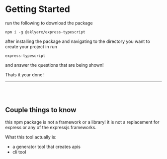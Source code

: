 # Getting Started

run the following to download the package

```
npm i -g @sklyerx/express-typescript
```

after installing the package and navigating to the directory you want to create your project in run

```
express-typescript
```

and answer the questions that are being shown!

Thats it your done!

---

<br>
<br>

## Couple things to know

this npm package is not a framework or a library! it is not a replacement for express or any of the expressjs frameworks.

What this tool actually is:

- a generator tool that creates apis
- cli tool
